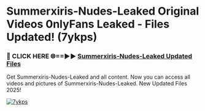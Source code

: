 # Summerxiris-Nudes-Leaked Original Videos 0nlyFans Leaked - Files Updated! (7ykps)

<h3>🔴 CLICK HERE 🌐==►► <a href="https://tinyurl.com/4mcuefdz" rel="nofollow">Summerxiris-Nudes-Leaked Updated Files</a></h3>

Get Summerxiris-Nudes-Leaked and all content. Now you can access all videos and pictures of Summerxiris-Nudes-Leaked. New Updated Files 2025!

[![7ykps](https://i.imgur.com/StAQSOY.gif)](https://tinyurl.com/4mcuefdz)
